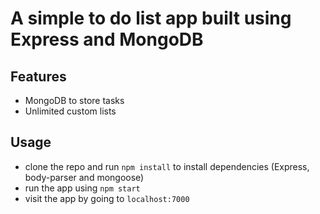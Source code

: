 # A simple to do list app built using Express and MongoDB

## Features
- MongoDB to store tasks
- Unlimited custom lists

## Usage
- clone the repo and run `npm install` to install dependencies (Express, body-parser and mongoose)
- run the app using `npm start`
- visit the app by going to `localhost:7000`
